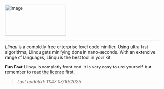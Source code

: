 [<img width="200" height="100" alt="image" src="https://github.com/user-attachments/assets/cc1e5dcd-8123-40cc-b7b3-67324cf24f12" />](https://github.com/llinqu/llinqu) 

---

_Llinqu_ is a completly free enterprise level code minifier. Using ultra fast algorithms, Llinqu gets minifying done in nano-seconds. With an extencive range of languages, Llinqu is the best tool in your kit.

**Fun Fact** Llinqu is completly front end! It is very easy to use yourself, but remember to read [the license](LICENSE) first.

  
> _Last updated: 11:47 08/10/2025_
